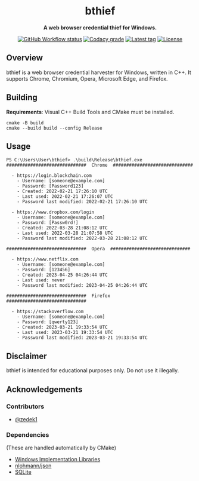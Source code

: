 <div align="center">

# bthief

**A web browser credential thief for Windows.**

[![GitHub Workflow status](https://img.shields.io/github/actions/workflow/status/curlew/bthief/cmake.yml?logo=github&style=flat-square)](https://github.com/curlew/bthief/actions/workflows/cmake.yml)
[![Codacy grade](https://img.shields.io/codacy/grade/3b387ef9c9b842439e788913ad792943?logo=codacy&style=flat-square)](https://app.codacy.com/gh/curlew/bthief/dashboard)
[![Latest tag](https://img.shields.io/github/v/tag/curlew/bthief?color=informational&logo=github&style=flat-square)](https://github.com/curlew/bthief/tags)
[![License](https://img.shields.io/github/license/curlew/bthief?color=informational&style=flat-square)](https://github.com/curlew/bthief/blob/main/LICENSE)

</div>

## Overview

bthief is a web browser credential harvester for Windows, written in C++. It supports Chrome, Chromium, Opera, Microsoft Edge, and Firefox.

## Building
**Requirements**: Visual C++ Build Tools and CMake must be installed.

```
cmake -B build
cmake --build build --config Release
```

## Usage
```
PS C:\Users\User\bthief> .\build\Release\bthief.exe
##############################  Chrome  ##############################

  - https://login.blockchain.com
    - Username: [someone@example.com]
    - Password: [Password123]
    - Created: 2022-02-21 17:26:10 UTC
    - Last used: 2022-02-21 17:26:07 UTC
    - Password last modified: 2022-02-21 17:26:10 UTC

  - https://www.dropbox.com/login
    - Username: [someone@example.com]
    - Password: [Passw0rd!]
    - Created: 2022-03-28 21:08:12 UTC
    - Last used: 2022-03-28 21:07:58 UTC
    - Password last modified: 2022-03-28 21:08:12 UTC

##############################  Opera  ##############################

  - https://www.netflix.com
    - Username: [someone@example.com]
    - Password: [123456]
    - Created: 2023-04-25 04:26:44 UTC
    - Last used: never
    - Password last modified: 2023-04-25 04:26:44 UTC

##############################  Firefox  ##############################

  - https://stackoverflow.com
    - Username: [someone@example.com]
    - Password: [qwerty123]
    - Created: 2023-03-21 19:33:54 UTC
    - Last used: 2023-03-21 19:33:54 UTC
    - Password last modified: 2023-03-21 19:33:54 UTC
```

## Disclaimer
bthief is intended for educational purposes only. Do not use it illegally.

## Acknowledgements

### Contributors
- [@zedek1](https://github.com/zedek1)

### Dependencies
(These are handled automatically by CMake)
- [Windows Implementation Libraries](https://github.com/microsoft/wil)
- [nlohmann/json](https://github.com/nlohmann/json)
- [SQLite](https://www.sqlite.org/index.html)
